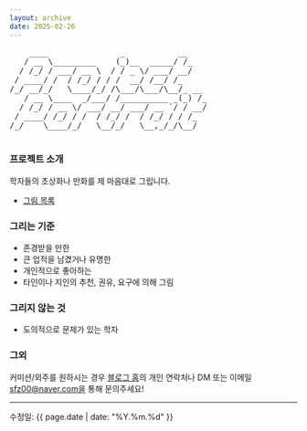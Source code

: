 ```yaml
---
layout: archive
date: 2025-02-26
---
```


<div class="ascii-art-container">
  <pre class="ascii-art">
    ____               _           __    
   / __ \_________    (_)__  _____/ /_   
  / /_/ / ___/ __ \  / / _ \/ ___/ __/   
 / ____/ /  / /_/ / / /  __/ /__/ /_     
/_/ __/_/   \____/_/ /\___/\___/\__/_ __ 
   / __ \____  _/___/ /__________ _(_) /_
  / /_/ / __ \/ ___/ __/ ___/ __ `/ / __/
 / ____/ /_/ / /  / /_/ /  / /_/ / / /_  
/_/    \____/_/   \__/_/   \__,_/_/\__/  
  </pre>
</div>

### 프로젝트 소개
학자들의 초상화나 만화를 제 마음대로 그립니다.  

- [그림 목록](./List/Portrait/portrait.html)

### 그리는 기준
- 존경받을 만한
- 큰 업적을 남겼거나 유명한
- 개인적으로 좋아하는
- 타인이나 지인의 추천, 권유, 요구에 의해 그림

### 그리지 않는 것
- 도의적으로 문제가 있는 학자

### 그외
커미션/외주를 원하시는 경우 [블로그 홈](https://ki11dee.github.io/popcornparrot)의 개인 연락처나 DM 또는 이메일 sfz00@naver.com을 통해 문의주세요!


---
수정일: {{ page.date | date: "%Y.%m.%d" }}
